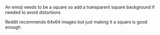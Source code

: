 An emoji needs to be a square so add a transparent square background if needed to avoid distortions

Reddit recommends 64x64 images but just making it a square is good enough